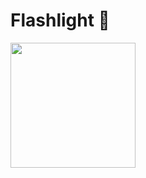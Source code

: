 # Flashlight 🔦

<img src="https://s3.amazonaws.com/media.slideroom.com/organization/11261/40a271df-cf92-4496-910b-01c2262c1f2a.png" width="200px">
